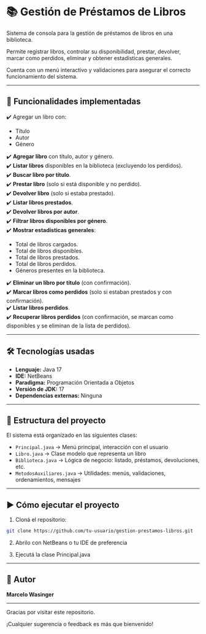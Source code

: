 # 📚 Gestión de Préstamos de Libros

Sistema de consola para la gestión de préstamos de libros en una biblioteca.  

Permite registrar libros, controlar su disponibilidad, prestar, devolver, marcar como perdidos, eliminar y obtener estadísticas generales.  

Cuenta con un menú interactivo y validaciones para asegurar el correcto funcionamiento del sistema.

---

## 🚀 Funcionalidades implementadas

✔️ Agregar un libro con:  

- Título  
- Autor  
- Género

✔️ **Agregar libro** con título, autor y género.  
✔️ **Listar libros** disponibles en la biblioteca (excluyendo los perdidos).  
✔️ **Buscar libro por título**.  
✔️ **Prestar libro** (solo si está disponible y no perdido).  
✔️ **Devolver libro** (solo si estaba prestado).  
✔️ **Listar libros prestados**.  
✔️ **Devolver libros por autor**.  
✔️ **Filtrar libros disponibles por género**.  
✔️ **Mostrar estadísticas generales**:  
   - Total de libros cargados.  
   - Total de libros disponibles.  
   - Total de libros prestados.  
   - Total de libros perdidos.  
   - Géneros presentes en la biblioteca.  

✔️ **Eliminar un libro por título** (con confirmación).  
✔️ **Marcar libros como perdidos** (solo si estaban prestados y con confirmación).  
✔️ **Listar libros perdidos**.  
✔️ **Recuperar libros perdidos** (con confirmación, se marcan como disponibles y se eliminan de la lista de perdidos).

---

## 🛠️ Tecnologías usadas

- **Lenguaje:** Java 17  
- **IDE:** NetBeans  
- **Paradigma:** Programación Orientada a Objetos  
- **Versión de JDK:** 17  
- **Dependencias externas:** Ninguna

---

## 📁 Estructura del proyecto

El sistema está organizado en las siguientes clases:

- `Principal.java` → Menú principal, interacción con el usuario  
- `Libro.java` → Clase modelo que representa un libro  
- `Biblioteca.java` → Lógica de negocio: listado, préstamos, devoluciones, etc.  
- `MetodosAuxiliares.java` → Utilidades: menús, validaciones, ordenamientos, mensajes

---

## ▶️ Cómo ejecutar el proyecto

1. Cloná el repositorio:

```bash
git clone https://github.com/tu-usuario/gestion-prestamos-libros.git
```

2. Abrilo con NetBeans o tu IDE de preferencia

3. Ejecutá la clase Principal.java

---

## 👤 Autor

**Marcelo Wasinger**

---

Gracias por visitar este repositorio.  

¡Cualquier sugerencia o feedback es más que bienvenido!